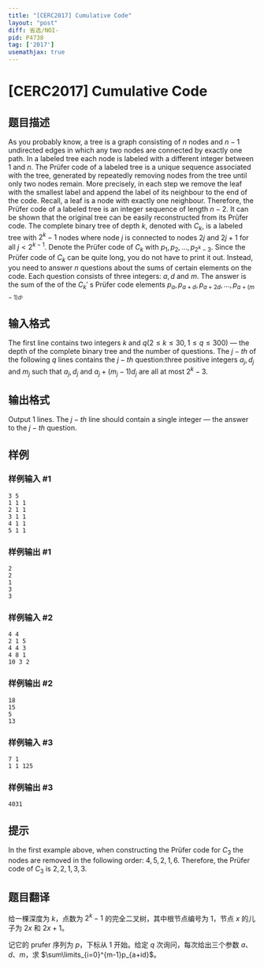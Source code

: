 ```yaml
---
title: "[CERC2017] Cumulative Code"
layout: "post"
diff: 省选/NOI-
pid: P4738
tag: ['2017']
usemathjax: true
---
```


# [CERC2017] Cumulative Code
## 题目描述

As you probably know, a tree is a graph consisting of $n$ nodes and $n - 1$ undirected edges in which any two nodes are connected by exactly one path. In a labeled tree each node is labeled with a different integer between $1$ and $n$.
The Prüfer code of a labeled tree is a unique sequence associated with the tree, generated by repeatedly removing nodes from the tree until only two nodes remain. More precisely, in each step we remove the leaf with the smallest label and append the label of its neighbour to the end of the code. Recall, a leaf is
a node with exactly one neighbour. Therefore, the Prüfer code of a labeled tree is an integer sequence of length $n - 2$. It can be shown that the original tree can be easily reconstructed from its Prüfer code.
The complete binary tree of depth $k$, denoted with $C_k$, is a labeled tree with $2^k - 1$ nodes where node $j$ is connected to nodes $2j$ and $2j + 1$ for all $j < 2^{k-1}$. Denote the Prüfer code of $C_k$ with $p_1,p_2,..., p_{2^k-3}$.
Since the Prüfer code of $C_k$ can be quite long, you do not have to print it out. Instead, you need to answer $n$ questions about the sums of certain elements on the code. Each question consists of three integers: $a, d$ and $m$. The answer is the sum of the of the $C_k'$ s Prüfer code elements $p_a, p_{a+d},p_{a+2d},...,p_{a+(m-1)d}$.

## 输入格式

The first line contains two integers $k$ and $q(2 \le k \le 30,1 \le q \le 300)$ — the depth of the complete binary tree and the number of questions. The $j-th$ of the following $q$ lines contains the $j-th$ question:three positive integers $a_j,d_j$ and $m_j$ such that $a_j,d_j$ and $a_j + (m_j - 1)d_j$ are all at most $2^k - 3$.

## 输出格式

Output 1 lines. The $j-th$ line should contain a single integer — the answer to the $j-th$ question.

## 样例

### 样例输入 #1
```
3 5
1 1 1
2 1 1
3 1 1
4 1 1
5 1 1
```
### 样例输出 #1
```
2
2
1
3
3
```
### 样例输入 #2
```
4 4
2 1 5
4 4 3
4 8 1
10 3 2
```
### 样例输出 #2
```
18
15
5
13
```
### 样例输入 #3
```
7 1
1 1 125
```
### 样例输出 #3
```
4031
```
## 提示

In the first example above, when constructing the Prüfer code for $C_3$ the nodes are removed in the following order: $4, 5, 2, 1, 6$. Therefore, the Prüfer code of $C_3$ is $2, 2, 1, 3, 3$.

## 题目翻译

给一棵深度为 $k$，点数为 $2^k-1$ 的完全二叉树，其中根节点编号为 $1$，节点 $x$ 的儿子为 $2x$ 和 $2x+1$。

记它的 prufer 序列为 $p$，下标从 $1$ 开始。给定 $q$ 次询问，每次给出三个参数 $a$、$d$、$m$，求 $\sum\limits_{i=0}^{m-1}p_{a+id}$。
